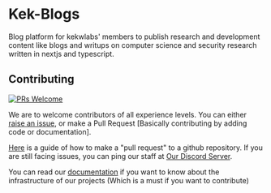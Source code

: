 # Kek-Blogs

Blog platform for kekwlabs' members to publish research and development content like blogs and writups on computer science and security research written in nextjs and typescript.

## Contributing

[![PRs Welcome](https://img.shields.io/badge/PRs-welcome-brightgreen.svg?style=flat-square)](http://makeapullrequest.com)

We are to welcome contributors of all experience levels. You can either [raise an issue](https://guides.github.com/features/issues/), or make a Pull Request [Basically contributing by adding code or documentation].

[Here](https://opensource.com/article/19/7/create-pull-request-github) is a guide of how to make a "pull request" to a github repository. If you are still facing issues, you can ping our staff at [Our Discord Server](https://dsc.gg/kekwlabs).

You can read our [documentation](https://github.com/kekwlabs/kek-blogs/blob/master/DOCUMENTATION.md) if you want to know about the infrastructure of our projects (Which is a must if you want to contribute)